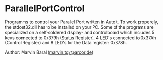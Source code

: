 # ParallelPortControl
Programms to control your Parallel Port written in AutoIt. To work properely, the stdout32.dll has to be installed on your PC. Some of the programs are specialized on a self-soldered display- and controlboard which includes 5 keys connected to 0x379h (Status Register), 4 LED's connected to 0x37Ah (Control Register) and 8 LED's for the Data register: 0x378h.

Author: Marvin Baral (marvin.tgv@arcor.de)
